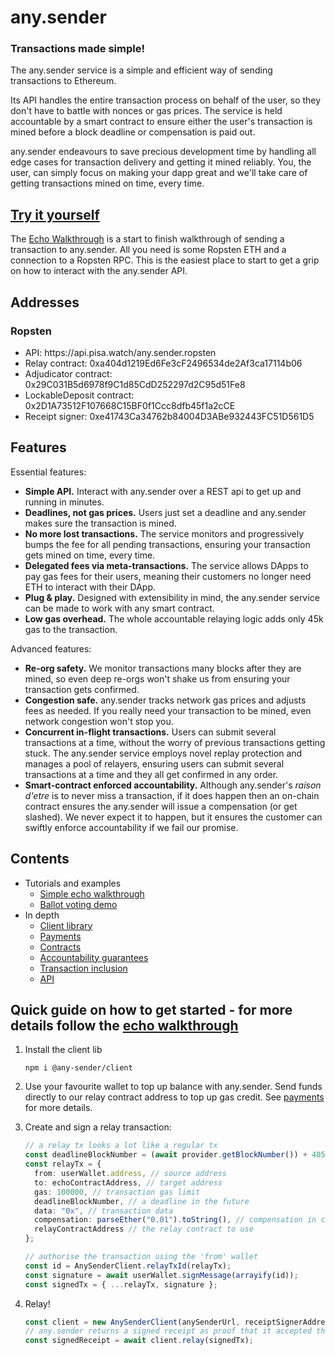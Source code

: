 # any.sender

### Transactions made simple!

The any.sender service is a simple and efficient way of sending transactions to Ethereum. 

Its API handles the entire transaction process on behalf of the user, so they don't have to battle with nonces or gas prices. The service is held accountable by a smart contract to ensure either the user's transaction is mined before a block deadline or compensation is paid out. 

any.sender endeavours to save precious development time by handling all edge cases for transaction delivery and getting it mined reliably. You, the user, can simply focus on making your dapp great and we'll take care of getting transactions mined on time, every time. 

## [Try it yourself](./docs/echoWalkthrough/)

The [Echo Walkthrough](./docs/echoWalkthrough/) is a start to finish walkthrough of sending a transaction to any.sender. All you need is some Ropsten ETH and a connection to a Ropsten RPC. This is the easiest place to start to get a grip on how to interact with the any.sender API.

## Addresses

### Ropsten
* API: https<nolink>://api.pisa.watch/any.sender.ropsten
* Relay contract: 0xa404d1219Ed6Fe3cF2496534de2Af3ca17114b06
* Adjudicator contract: 0x29C031B5d6978f9C1d85CdD252297d2C95d51Fe8
* LockableDeposit contract: 0x2D1A73512F107668C15BF0f1Ccc8dfb45f1a2cCE
* Receipt signer: 0xe41743Ca34762b84004D3ABe932443FC51D561D5

## Features

Essential features: 

- **Simple API.** Interact with any.sender over a REST api to get up and running in minutes.
- **Deadlines, not gas prices.** Users just set a deadline and any.sender makes sure the transaction is mined.
- **No more lost transactions.** The service monitors and progressively bumps the fee for all pending transactions, ensuring your transaction gets mined on time, every time.  
- **Delegated fees via meta-transactions.** The service allows DApps to pay gas fees for their users, meaning their customers no longer need ETH to interact with their DApp. 
- **Plug & play.** Designed with extensibility in mind, the any.sender service can be made to work with any smart contract. 
- **Low gas overhead.** The whole accountable relaying logic adds only 45k gas to the transaction.

Advanced features: 

- **Re-org safety.** We monitor transactions many blocks after they are mined, so even deep re-orgs won't shake us from ensuring your transaction gets confirmed. 
- **Congestion safe.** any.sender tracks network gas prices and adjusts fees as needed. If you really need your transaction to be mined, even network congestion won't stop you.
- **Concurrent in-flight transactions.** Users can submit several transactions at a time, without the worry of previous transactions getting stuck. The any.sender service employs novel replay protection and manages a pool of relayers, ensuring users can submit several transactions at a time and they all get confirmed in any order. 
- **Smart-contract enforced accountability.** Although any.sender's _raison d'etre_ is to never miss a transaction, if it does happen then an on-chain contract ensures the any.sender will issue a compensation (or get slashed). We never expect it to happen, but it ensures the customer can swiftly enforce accountability if we fail our promise. 

## Contents

* Tutorials and examples
    * [Simple echo walkthrough](./docs/echoWalkthrough)
    * [Ballot voting demo](https://github.com/stonecoldpat/anysender-voting)
* In depth
    * [Client library](./docs/client.md)
    * [Payments](./docs/payments.md)
    * [Contracts](https://github.com/PISAresearch/contracts.any.sender)
    * [Accountability guarantees](./docs/guarantees.md)
    * [Transaction inclusion](./docs/transactionInclusion.md)
    * [API](./docs/API.md)

## Quick guide on how to get started - for more details follow the [echo walkthrough](./docs/echoWalkthrough)

1. Install the client lib

    ```
    npm i @any-sender/client
    ```

2. Use your favourite wallet to top up balance with any.sender. Send funds directly to our relay contract address to top up gas credit. See [payments](./docs/payments.md) for more details.

3. Create and sign a relay transaction:

    ```typescript
    // a relay tx looks a lot like a regular tx
    const deadlineBlockNumber = (await provider.getBlockNumber()) + 405;
    const relayTx = {
      from: userWallet.address, // source address
      to: echoContractAddress, // target address
      gas: 100000, // transaction gas limit
      deadlineBlockNumber, // a deadline in the future
      data: "0x", // transaction data
      compensation: parseEther("0.01").toString(), // compensation in case of failure
      relayContractAddress // the relay contract to use
    };
    
    // authorise the transaction using the 'from' wallet
    const id = AnySenderClient.relayTxId(relayTx);
    const signature = await userWallet.signMessage(arrayify(id));
    const signedTx = { ...relayTx, signature };
    ```

4. Relay!
    ```ts
    const client = new AnySenderClient(anySenderUrl, receiptSignerAddress);
    // any.sender returns a signed receipt as proof that it accepted the relay tx
    const signedReceipt = await client.relay(signedTx);
    ```
